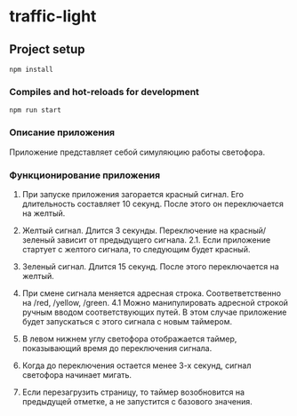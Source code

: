 # traffic-light

## Project setup
```
npm install
```

### Compiles and hot-reloads for development
```
npm run start
```

### Описание приложения

Приложение представляет себой симуляюцию работы светофора.

### Функционирование приложения

1. При запуске приложения загорается красный сигнал. Его длительность составляет 10 секунд. После этого он переключается на желтый. 

2. Желтый сигнал. Длится 3 секунды. Переключение на красный/зеленый зависит от предыдущего сигнала. 
    2.1. Если приложение стартует с желтого сигнала, то следующим будет красный.

3. Зеленый сигнал. Длится 15 секунд. После этого переключается на желтый.

4. При смене сигнала меняется адресная строка. Соответветственно на /red, /yellow, /green.
    4.1 Можно манипулировать адресной строкой ручным вводом соответствующих путей. 
        В этом случае приложение будет запускаться с этого сигнала с новым таймером.

5. В левом нижнем углу светофора отображается таймер, показывающий время до переключения сигнала.

6. Когда до переключения остается менее 3-х секунд, сигнал светофора начинает мигать.

7. Если перезагрузить страницу, то таймер возобновится на предыдущей отметке, а не запустится с базового значения.
